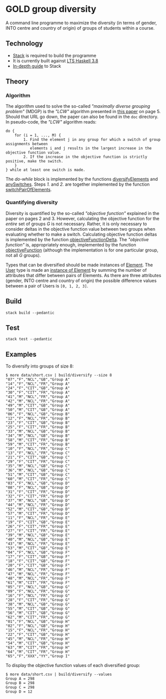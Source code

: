 # GOLD group diversity

A command line programme to maximize the diversity (in terms of gender, INTO centre and country of origin) of groups of students within a course.

## Technology

* [Stack](https://github.com/commercialhaskell/stack) is required to build the programme
* It is currently built against [LTS Haskell 3.8](https://www.stackage.org/lts-3.8)
* [In-depth guide](https://github.com/commercialhaskell/stack/blob/master/doc/GUIDE.md) to Stack

## Theory

### Algorithm

The algorithm used to solve the so-called *"maximally diverse grouping problem"* (MDGP) is the *"LCW"* algorithm presented in [this paper](http://www.uv.es/rmarti/paper/docs/mdp7.pdf) on page 5. Should that URL go down, the paper can also be found in the `doc` directory. In pseudo-code, the *"LCW"* algorithm reads:

```
do {
    for (i = 1, ..., M) {
        1. Find the element j in any group for which a switch of group assignments between
           elements i and j results in the largest increase in the objective function value.
        2. If the increase in the objective function is strictly positive, make the switch.
    }
} while at least one switch is made.
```

The *do-while* block is implemented by the functions [diversifyElements](https://github.com/INTO-University-Partnerships/gold-group-diversity/blob/master/src/Lib.hs#L31) and [anySwitches](https://github.com/INTO-University-Partnerships/gold-group-diversity/blob/master/src/Lib.hs#L62). Steps *1.* and *2.* are together implemented by the function [switchPairOfElements](https://github.com/INTO-University-Partnerships/gold-group-diversity/blob/master/src/Lib.hs#L76).

### Quantifying diversity

Diversity is quantified by the so-called *"objective function"* explained in the paper on pages 2 and 3. However, calculating the objective function for the *entire* set of groups *G* is not necessary. Rather, it is only necessary to consider deltas in the objective function value between two groups when evaluating whether to make a switch. Calculating objective function deltas is implemented by the function [objectiveFunctionDelta](https://github.com/INTO-University-Partnerships/gold-group-diversity/blob/master/src/Lib.hs#L120). The *"objective function"*  is, appropriately enough, implemented by the function [objectiveFunction](https://github.com/INTO-University-Partnerships/gold-group-diversity/blob/master/src/Lib.hs#L50) (although the implementation is for one particular group, not all *G* groups).

Types that can be diversified should be made instances of [Element](https://github.com/INTO-University-Partnerships/gold-group-diversity/blob/master/src/Types.hs#L41). The [User](https://github.com/INTO-University-Partnerships/gold-group-diversity/blob/master/src/Types.hs#L34) type is made an [instance of Element](https://github.com/INTO-University-Partnerships/gold-group-diversity/blob/master/src/Types.hs#L44) by summing the number of attributes that differ between pairs of Elements. As there are three attributes (gender, INTO centre and country of origin) the possible difference values between a pair of Users is `[0, 1, 2, 3]`.

## Build

    stack build --pedantic

## Test

    stack test --pedantic

## Examples

To diversify into groups of size 8:

    $ more data/short.csv | build/diversify --size 8
    "07","F","NCL","GB","Group A"
    "14","F","NCL","FR","Group A"
    "24","F","CIT","GB","Group A"
    "30","F","CIT","FR","Group A"
    "41","M","NCL","FR","Group A"
    "42","M","NCL","FR","Group A"
    "49","M","CIT","GB","Group A"
    "50","M","CIT","GB","Group A"
    "06","F","NCL","GB","Group B"
    "12","F","NCL","FR","Group B"
    "23","F","CIT","GB","Group B"
    "25","F","CIT","FR","Group B"
    "33","M","NCL","GB","Group B"
    "34","M","NCL","GB","Group B"
    "58","M","CIT","FR","Group B"
    "59","M","CIT","FR","Group B"
    "10","F","NCL","FR","Group C"
    "13","F","NCL","FR","Group C"
    "21","F","CIT","GB","Group C"
    "29","F","CIT","FR","Group C"
    "35","M","NCL","GB","Group C"
    "36","M","NCL","GB","Group C"
    "51","M","CIT","GB","Group C"
    "60","M","CIT","FR","Group C"
    "03","F","NCL","GB","Group D"
    "08","F","NCL","GB","Group D"
    "31","F","CIT","FR","Group D"
    "32","F","CIT","FR","Group D"
    "37","M","NCL","GB","Group D"
    "44","M","NCL","FR","Group D"
    "52","M","CIT","GB","Group D"
    "57","M","CIT","FR","Group D"
    "11","F","NCL","FR","Group E"
    "19","F","CIT","GB","Group E"
    "26","F","CIT","FR","Group E"
    "27","F","CIT","FR","Group E"
    "39","M","NCL","GB","Group E"
    "40","M","NCL","GB","Group E"
    "43","M","NCL","FR","Group E"
    "53","M","CIT","GB","Group E"
    "04","F","NCL","GB","Group F"
    "17","F","CIT","GB","Group F"
    "18","F","CIT","GB","Group F"
    "20","F","CIT","GB","Group F"
    "46","M","NCL","FR","Group F"
    "47","M","NCL","FR","Group F"
    "48","M","NCL","FR","Group F"
    "61","M","CIT","FR","Group F"
    "05","F","NCL","GB","Group G"
    "09","F","NCL","FR","Group G"
    "16","F","NCL","FR","Group G"
    "28","F","CIT","FR","Group G"
    "38","M","NCL","GB","Group G"
    "55","M","CIT","GB","Group G"
    "56","M","CIT","GB","Group G"
    "62","M","CIT","FR","Group G"
    "01","F","NCL","GB","Group H"
    "02","F","NCL","GB","Group H"
    "15","F","NCL","FR","Group H"
    "22","F","CIT","GB","Group H"
    "45","M","NCL","FR","Group H"
    "54","M","CIT","GB","Group H"
    "63","M","CIT","FR","Group H"
    "64","M","CIT","FR","Group H"
    "65","F","XXX","YY","Group I"

To display the objective function values of each diversified group:

    $ more data/short.csv | build/diversify --values
    Group A = 298
    Group B = 298
    Group C = 298
    Group D = 12
